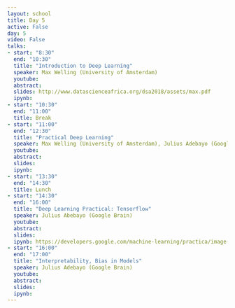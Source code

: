 ```yaml
---
layout: school
title: Day 5
active: False
day: 5
video: False
talks:
- start: "8:30"
  end: "10:30"
  title: "Introduction to Deep Learning"
  speaker: Max Welling (University of Amsterdam)
  youtube:
  abstract:
  slides: http://www.datascienceafrica.org/dsa2018/assets/max.pdf
  ipynb:
- start: "10:30"
  end: "11:00"
  title: Break
- start: "11:00"
  end: "12:30"
  title: "Practical Deep Learning"
  speaker: Max Welling (University of Amsterdam), Julius Adebayo (Google Brain)
  youtube:
  abstract:
  slides:
  ipynb: 
- start: "13:30"
  end: "14:30"
  title: Lunch
- start: "14:30"
  end: "16:00"
  title: "Deep Learning Practical: Tensorflow"
  speaker: Julius Abebayo (Google Brain)
  youtube:
  abstract:
  slides:
  ipynb: https://developers.google.com/machine-learning/practica/image-classification/exercise-1
- start: "16:00"
  end: "17:00"
  title: "Interpretability, Bias in Models"
  speaker: Julius Adebayo (Google Brain)
  youtube:
  abstract:
  slides:
  ipynb:
---
```


<!-- <h4> Summer School Day 5 </h4> -->
    
